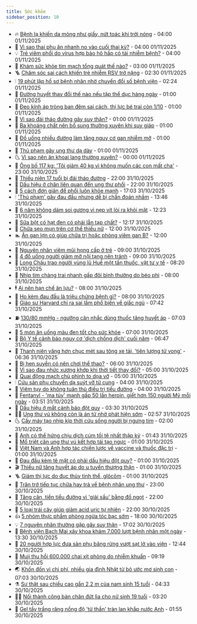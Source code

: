 ```yaml
---
title: Sức khỏe
sidebar_position: 10
---
```


<!-- vnexpress-suc-khoe:START -->
- 🔥 [Bệnh lạ khiến da mỏng như giấy, nứt toác khi trời nóng](https://vnexpress.net/benh-la-khien-da-mong-nhu-giay-nut-toac-khi-troi-nong-4958109.html) - 04:00 01/11/2025
- 🥰 [Vì sao thai phụ ăn nhanh no vào cuối thai kỳ?](https://vnexpress.net/vi-sao-thai-phu-an-nhanh-no-vao-cuoi-thai-ky-4958551.html) - 04:00 01/11/2025
- 💡 [Trẻ viêm phổi do virus hợp bào hô hấp có tái nhiễm bệnh?](https://vnexpress.net/tre-viem-phoi-do-virus-hop-bao-ho-hap-co-tai-nhiem-benh-4958546.html) - 04:00 01/11/2025
- 🤗 [Khám sức khỏe tim mạch tổng quát thế nào?](https://vnexpress.net/kham-suc-khoe-tim-mach-tong-quat-the-nao-4958549.html) - 03:00 01/11/2025
- 🪜 [Chăm sóc sai cách khiến trẻ nhiễm RSV trở nặng](https://vnexpress.net/cham-soc-sai-cach-khien-tre-nhiem-rsv-tro-nang-4958565.html) - 02:30 01/11/2025
- 🕯 [19 phút lập hồ sơ bệnh nhân nhờ chuyển đổi số bệnh viện](https://vnexpress.net/19-phut-lap-ho-so-benh-nhan-nho-chuyen-doi-so-benh-vien-4958427.html) - 02:24 01/11/2025
- 🤭 [Đường huyết thay đổi thế nào nếu tập thể dục hàng ngày](https://vnexpress.net/duong-huyet-thay-doi-the-nao-neu-tap-the-duc-hang-ngay-4957767.html) - 01:00 01/11/2025
- 👀 [Đeo kính áp tròng ban đêm sai cách, thị lực bé trai còn 1/10](https://vnexpress.net/deo-kinh-ap-trong-ban-dem-sai-cach-thi-luc-be-trai-con-1-10-4958500.html) - 01:00 01/11/2025
- 🌋 [Vì sao đái tháo đường gây suy thận?](https://vnexpress.net/vi-sao-dai-thao-duong-gay-suy-than-4958482.html) - 01:00 01/11/2025
- 🫶 [Ba khoáng chất nên bổ sung thường xuyên khi suy giáp](https://vnexpress.net/ba-khoang-chat-nen-bo-sung-thuong-xuyen-khi-suy-giap-4958379.html) - 01:00 01/11/2025
- 🦆 [Đồ uống nhiều đường làm tăng nguy cơ gan nhiễm mỡ](https://vnexpress.net/do-uong-nhieu-duong-lam-tang-nguy-co-gan-nhiem-mo-4958167.html) - 01:00 01/11/2025
- 🚀 [Thủ phạm gây ung thư dạ dày](https://vnexpress.net/thu-pham-gay-ung-thu-da-day-4958008.html) - 01:00 01/11/2025
- 🌜 [Vì sao nên ăn khoai lang thường xuyên?](https://vnexpress.net/vi-sao-nen-an-khoai-lang-thuong-xuyen-4957810.html) - 00:00 01/11/2025
- 🧰 [Ông bố 117 kg: &#39;Tôi giảm 40 kg vì không muốn các con mất cha&#39;](https://vnexpress.net/ong-bo-117-kg-toi-giam-40-kg-vi-khong-muon-cac-con-mat-cha-4956590.html) - 23:00 31/10/2025
- 💫 [Thiếu niên 17 tuổi bị đái tháo đường](https://vnexpress.net/thieu-nien-17-tuoi-bi-dai-thao-duong-4958088.html) - 22:00 31/10/2025
- 🌝 [Dấu hiệu ở chân liên quan đến ung thư phổi](https://vnexpress.net/dau-hieu-o-chan-lien-quan-den-ung-thu-phoi-4957807.html) - 22:00 31/10/2025
- 🗽 [5 cách đơn giản để phổi luôn khỏe mạnh](https://vnexpress.net/5-cach-don-gian-de-phoi-luon-khoe-manh-4957875.html) - 17:03 31/10/2025
- 🕯 [&#39;Thủ phạm&#39; gây đau đầu nhưng dễ bị chẩn đoán nhầm](https://vnexpress.net/thu-pham-gay-dau-dau-nhung-de-bi-chan-doan-nham-4958479.html) - 13:46 31/10/2025
- 🦅 [6 năm không dám soi gương vì nẹp vít lòi ra khỏi mặt](https://vnexpress.net/6-nam-khong-dam-soi-guong-vi-nep-vit-loi-ra-khoi-mat-4958410.html) - 12:23 31/10/2025
- 🦆 [Sữa bột có hạt đen có phải lẫn tạp chất?](https://vnexpress.net/sua-bot-co-hat-den-co-phai-lan-tap-chat-4958416.html) - 12:17 31/10/2025
- 🎊 [Chữa sẹo mụn trên cơ thể thiếu nữ](https://vnexpress.net/chua-seo-mun-tren-co-the-thieu-nu-4958363.html) - 12:00 31/10/2025
- 🏊 [Ăn gan lợn có giúp chữa trị hoặc phòng viêm gan B?](https://vnexpress.net/an-gan-lon-co-giup-chua-tri-hoac-phong-viem-gan-b-4958351.html) - 12:00 31/10/2025
- 📝 [Nguyên nhân viêm mũi họng cấp ở trẻ](https://vnexpress.net/nguyen-nhan-viem-mui-hong-cap-o-tre-4958247.html) - 09:00 31/10/2025
- 💯 [4 đồ uống người giảm mỡ nội tạng nên tránh](https://vnexpress.net/4-do-uong-nguoi-giam-mo-noi-tang-nen-tranh-4958106.html) - 09:00 31/10/2025
- 🌊 [Long Châu trao người vùng lũ Huế một tấn thuốc, vật tư y tế](https://vnexpress.net/long-chau-trao-nguoi-vung-lu-hue-mot-tan-thuoc-vat-tu-y-te-4958353.html) - 08:20 31/10/2025
- 🚀 [Nhịp tim chàng trai nhanh gấp đôi bình thường do béo phì](https://vnexpress.net/nhip-tim-chang-trai-nhanh-gap-doi-binh-thuong-do-beo-phi-4958301.html) - 08:00 31/10/2025
- 🕴 [Ai nên hạn chế ăn lựu?](https://vnexpress.net/ai-nen-han-che-an-luu-4958136.html) - 08:00 31/10/2025
- 🗽 [Ho kèm đau đầu là triệu chứng bệnh gì?](https://vnexpress.net/ho-kem-dau-dau-la-trieu-chung-benh-gi-4958121.html) - 08:00 31/10/2025
- 🎡 [Giáo sư Harvard chỉ ra sai lầm phổ biến về giấc ngủ](https://vnexpress.net/giao-su-harvard-chi-ra-sai-lam-pho-bien-ve-giac-ngu-4958188.html) - 07:42 31/10/2025
- ⛽️ [130/80 mmHg - ngưỡng cân nhắc dùng thuốc tăng huyết áp](https://vnexpress.net/130-80-mmhg-nguong-can-nhac-dung-thuoc-tang-huyet-ap-4958271.html) - 07:03 31/10/2025
- 🦆 [5 món ăn uống màu đen tốt cho sức khỏe](https://vnexpress.net/5-mon-an-uong-mau-den-tot-cho-suc-khoe-4958229.html) - 07:00 31/10/2025
- 🤩 [Bộ Y tế cảnh báo nguy cơ &#39;dịch chồng dịch&#39; cuối năm](https://vnexpress.net/bo-y-te-canh-bao-nguy-co-dich-chong-dich-cuoi-nam-4958174.html) - 06:47 31/10/2025
- 🦒 [Thanh niên văng hơn chục mét sau tông xe tải, &#39;tiên lượng tử vong&#39;](https://vnexpress.net/thanh-nien-vang-hon-chuc-met-sau-tong-xe-tai-tien-luong-tu-vong-4958234.html) - 06:36 31/10/2025
- 💫 [Bị hen suyễn có nên chơi thể thao?](https://vnexpress.net/bi-hen-suyen-co-nen-choi-the-thao-4958241.html) - 06:00 31/10/2025
- 🐘 [Vì sao đau nhức xương khớp khi thời tiết thay đổi?](https://vnexpress.net/vi-sao-dau-nhuc-xuong-khop-khi-thoi-tiet-thay-doi-4958197.html) - 05:00 31/10/2025
- 🚀 [Quai động mạch chủ phình to dọa vỡ](https://vnexpress.net/quai-dong-mach-chu-phinh-to-doa-vo-4958196.html) - 05:00 31/10/2025
- 🕯 [Cứu sản phụ chuyển dạ suýt vỡ tử cung](https://vnexpress.net/cuu-san-phu-chuyen-da-suyt-vo-tu-cung-4958144.html) - 04:00 31/10/2025
- 🦏 [Viêm tụy do không tuân thủ điều trị tiểu đường](https://vnexpress.net/viem-tuy-do-khong-tuan-thu-dieu-tri-tieu-duong-4958005.html) - 04:00 31/10/2025
- 🦄 [Fentanyl - &#39;ma túy&#39; mạnh gấp 50 lần heroin, giết hơn 150 người Mỹ mỗi ngày](https://vnexpress.net/fentanyl-ma-tuy-manh-gap-50-lan-heroin-giet-hon-150-nguoi-my-moi-ngay-4958021.html) - 03:51 31/10/2025
- 🦒 [Dấu hiệu ở mắt cảnh báo đột quỵ](https://vnexpress.net/dau-hieu-o-mat-canh-bao-dot-quy-4958120.html) - 03:30 31/10/2025
- 👨‍🏫 [Ung thư vú không còn là án tử nhờ phát hiện sớm](https://vnexpress.net/ung-thu-vu-khong-con-la-an-tu-nho-phat-hien-som-4958094.html) - 02:57 31/10/2025
- 🌜 [Cấy máy tạo nhịp kịp thời cứu sống người bị ngưng tim](https://vnexpress.net/cay-may-tao-nhip-kip-thoi-cuu-song-nguoi-bi-ngung-tim-4958000.html) - 02:00 31/10/2025
- 🚀 [Anh có thể hứng chịu dịch cúm tồi tệ nhất thập kỷ](https://vnexpress.net/anh-co-the-hung-chiu-dich-cum-toi-te-nhat-thap-ky-4958068.html) - 01:43 31/10/2025
- 💃 [Mổ triệt căn ung thư vú kết hợp tái tạo ngực](https://vnexpress.net/mo-triet-can-ung-thu-vu-ket-hop-tai-tao-nguc-4958054.html) - 01:00 31/10/2025
- 💯 [Việt Nam và Anh hợp tác chiến lược về vaccine và thuốc đặc trị](https://vnexpress.net/viet-nam-va-anh-hop-tac-chien-luoc-ve-vaccine-va-thuoc-dac-tri-4958023.html) - 01:00 31/10/2025
- 🤔 [Đau đầu kèm tê mặt có phải dấu hiệu đột quỵ?](https://vnexpress.net/dau-dau-kem-te-mat-co-phai-dau-hieu-dot-quy-4958004.html) - 01:00 31/10/2025
- 🎬 [Thiếu nữ tăng huyết áp do u tuyến thượng thận](https://vnexpress.net/thieu-nu-tang-huyet-ap-do-u-tuyen-thuong-than-4957965.html) - 01:00 31/10/2025
- 🪜 [Giảm thị lực do đục thủy tinh thể, glôcôm](https://vnexpress.net/giam-thi-luc-do-duc-thuy-tinh-the-glocom-4957951.html) - 01:00 31/10/2025
- 🦣 [Trăn trở tiếp tục chữa hay trả về bệnh nhân ung thư](https://vnexpress.net/tran-tro-tiep-tuc-chua-hay-tra-ve-benh-nhan-ung-thu-4955203.html) - 23:00 30/10/2025
- 🧐 [Tăng cân, tiền tiểu đường vì &#39;giải sầu&#39; bằng đồ ngọt](https://vnexpress.net/tang-can-tien-tieu-duong-vi-giai-sau-bang-do-ngot-4957123.html) - 22:00 30/10/2025
- 🤡 [5 loại trái cây giúp giảm acid uric tự nhiên](https://vnexpress.net/5-loai-trai-cay-giup-giam-acid-uric-tu-nhien-4956008.html) - 22:00 30/10/2025
- 👍 [5 nhóm thực phẩm phòng ngừa tóc bạc sớm](https://vnexpress.net/5-nhom-thuc-pham-phong-ngua-toc-bac-som-4957396.html) - 18:00 30/10/2025
- 💡 [7 nguyên nhân thường gặp gây suy thận](https://vnexpress.net/7-nguyen-nhan-thuong-gap-gay-suy-than-4956844.html) - 17:02 30/10/2025
- 💯 [Bệnh viện Bạch Mai xây khoa khám 7.000 lượt bệnh nhân một ngày](https://vnexpress.net/benh-vien-bach-mai-xay-khoa-kham-7-000-luot-benh-nhan-mot-ngay-4957938.html) - 13:30 30/10/2025
- 🧠 [20 người hợp lực đưa sản phụ băng rừng vượt sạt lở vào viện](https://vnexpress.net/20-nguoi-hop-luc-dua-san-phu-bang-rung-vuot-sat-lo-vao-vien-4957987.html) - 12:44 30/10/2025
- 🎡 [Muji thu hồi 600.000 chai xịt phòng do nhiễm khuẩn](https://vnexpress.net/muji-thu-hoi-600-000-chai-xit-phong-do-nhiem-khuan-4957913.html) - 09:19 30/10/2025
- 🌏 [Khốn đốn vì chi phí, nhiều gia đình Nhật từ bỏ ước mơ sinh con](https://vnexpress.net/khon-don-vi-chi-phi-nhieu-gia-dinh-nhat-tu-bo-uoc-mo-sinh-con-4957708.html) - 07:03 30/10/2025
- ⚗️ [Sự thật sau chiều cao gần 2,2 m của nam sinh 15 tuổi](https://vnexpress.net/su-that-sau-chieu-cao-gan-2-2-m-cua-nam-sinh-15-tuoi-4957653.html) - 04:33 30/10/2025
- 👨‍🏫 [Nối thành công bàn chân đứt lìa cho nữ sinh 19 tuổi](https://vnexpress.net/noi-thanh-cong-ban-chan-dut-lia-cho-nu-sinh-19-tuoi-4957719.html) - 03:20 30/10/2025
- 🤖 [Gel tẩy trắng răng nồng độ &#39;tử thần&#39; tràn lan khắp nước Anh](https://vnexpress.net/gel-tay-trang-rang-nong-do-tu-than-tran-lan-khap-nuoc-anh-4957347.html) - 01:55 30/10/2025<!-- vnexpress-suc-khoe:END -->

